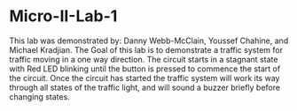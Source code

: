# Micro-II-Lab-1
This lab was demonstrated by: Danny Webb-McClain, Youssef Chahine, and Michael Kradjian.
The Goal of this lab is to demonstrate a traffic system for traffic moving in a one way direction. The circuit starts
in a stagnant state with Red LED blinking until the button is pressed to commence the start of the circuit. Once the 
circuit has started the traffic system will work its way through all states of the traffic light, and will sound a buzzer
briefly before changing states.
